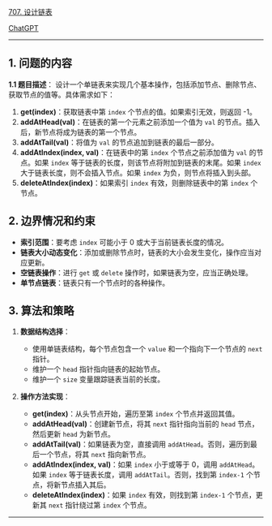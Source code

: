 [707. 设计链表](https://leetcode.cn/problems/design-linked-list)

[ChatGPT](https://chat.openai.com/share/93d8f311-69bd-42a5-a189-c55b20ec0b15)

---

## 1. 问题的内容
**1.1 题目描述**：
设计一个单链表来实现几个基本操作，包括添加节点、删除节点、获取节点的值等。具体需求如下：

1. **get(index)**：获取链表中第 `index` 个节点的值。如果索引无效，则返回 -1。
2. **addAtHead(val)**：在链表的第一个元素之前添加一个值为 `val` 的节点。插入后，新节点将成为链表的第一个节点。
3. **addAtTail(val)**：将值为 `val` 的节点追加到链表的最后一部分。
4. **addAtIndex(index, val)**：在链表中的第 `index` 个节点之前添加值为 `val` 的节点。如果 `index` 等于链表的长度，则该节点将附加到链表的末尾。如果 `index` 大于链表长度，则不会插入节点。如果 `index` 为负，则节点将插入到头部。
5. **deleteAtIndex(index)**：如果索引 `index` 有效，则删除链表中的第 `index` 个节点。

## 2. 边界情况和约束
- **索引范围**：要考虑 `index` 可能小于 0 或大于当前链表长度的情况。
- **链表大小动态变化**：添加或删除节点时，链表的大小会发生变化，操作应当对应更新。
- **空链表操作**：进行 `get` 或 `delete` 操作时，如果链表为空，应当正确处理。
- **单节点链表**：链表只有一个节点时的各种操作。


## 3. 算法和策略
1. **数据结构选择**：
   - 使用单链表结构，每个节点包含一个 `value` 和一个指向下一个节点的 `next` 指针。
   - 维护一个 `head` 指针指向链表的起始节点。
   - 维护一个 `size` 变量跟踪链表当前的长度。

2. **操作方法实现**：
   - **get(index)**：从头节点开始，遍历至第 `index` 个节点并返回其值。
   - **addAtHead(val)**：创建新节点，将其 `next` 指针指向当前的 `head` 节点，然后更新 `head` 为新节点。
   - **addAtTail(val)**：如果链表为空，直接调用 `addAtHead`。否则，遍历到最后一个节点，将其 `next` 指向新节点。
   - **addAtIndex(index, val)**：如果 `index` 小于或等于 0，调用 `addAtHead`。如果 `index` 等于链表长度，调用 `addAtTail`。否则，找到第 `index-1` 个节点，将新节点插入其后。
   - **deleteAtIndex(index)**：如果 `index` 有效，则找到第 `index-1` 个节点，更新其 `next` 指针绕过第 `index` 个节点。

---